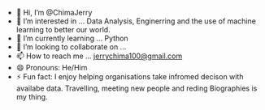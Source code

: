 - 👋 Hi, I’m @ChimaJerry
- 👀 I’m interested in ... Data Analysis, Enginerring and the use of machine learning to better our world.
- 🌱 I’m currently learning ... Python
- 💞️ I’m looking to collaborate on ...
- 📫 How to reach me ... jerrychima100@gmail.com 
- 😄 Pronouns: He/Him
- ⚡ Fun fact: I enjoy helping organisations take infromed decison with availabe data. Travelling, meeting new people and reding Biographies is my thing.

<!---
ChimaJerry/ChimaJerry is a ✨ special ✨ repository because its `README.md` (this file) appears on your GitHub profile.
You can click the Preview link to take a look at your changes.
--->
